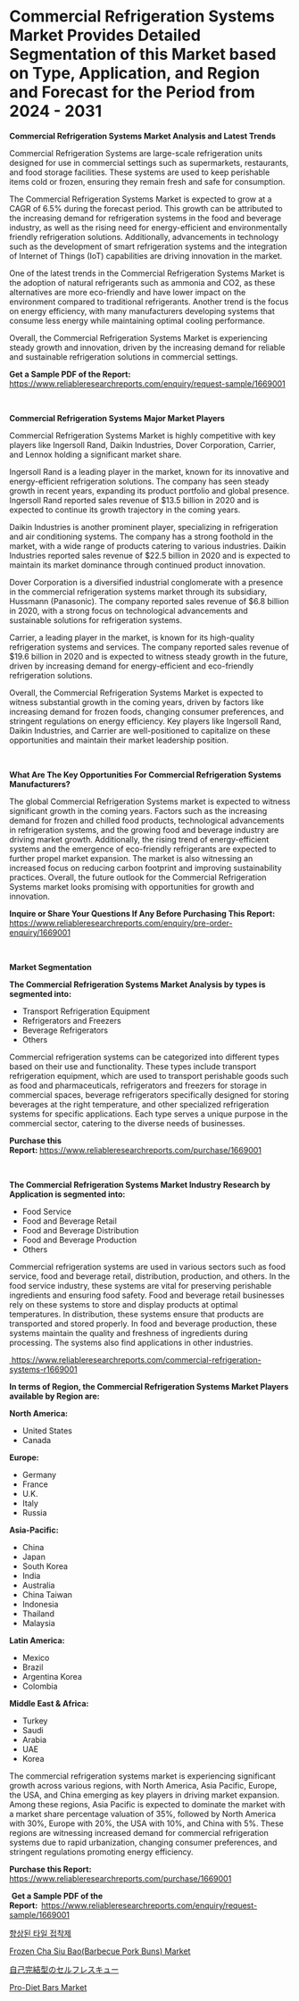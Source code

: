 <p><h1>Commercial Refrigeration Systems Market Provides Detailed Segmentation of this Market based on Type, Application, and Region and Forecast for the Period from 2024 - 2031</h1></p><p><strong>Commercial Refrigeration Systems Market Analysis and Latest Trends</strong></p>
<p><p>Commercial Refrigeration Systems are large-scale refrigeration units designed for use in commercial settings such as supermarkets, restaurants, and food storage facilities. These systems are used to keep perishable items cold or frozen, ensuring they remain fresh and safe for consumption.</p><p>The Commercial Refrigeration Systems Market is expected to grow at a CAGR of 6.5% during the forecast period. This growth can be attributed to the increasing demand for refrigeration systems in the food and beverage industry, as well as the rising need for energy-efficient and environmentally friendly refrigeration solutions. Additionally, advancements in technology such as the development of smart refrigeration systems and the integration of Internet of Things (IoT) capabilities are driving innovation in the market.</p><p>One of the latest trends in the Commercial Refrigeration Systems Market is the adoption of natural refrigerants such as ammonia and CO2, as these alternatives are more eco-friendly and have lower impact on the environment compared to traditional refrigerants. Another trend is the focus on energy efficiency, with many manufacturers developing systems that consume less energy while maintaining optimal cooling performance.</p><p>Overall, the Commercial Refrigeration Systems Market is experiencing steady growth and innovation, driven by the increasing demand for reliable and sustainable refrigeration solutions in commercial settings.</p></p>
<p><strong>Get a Sample PDF of the Report:&nbsp;</strong> <a href="https://www.reliableresearchreports.com/enquiry/request-sample/1669001">https://www.reliableresearchreports.com/enquiry/request-sample/1669001</a></p>
<p>&nbsp;</p>
<p><strong>Commercial Refrigeration Systems Major Market Players</strong></p>
<p><p>Commercial Refrigeration Systems Market is highly competitive with key players like Ingersoll Rand, Daikin Industries, Dover Corporation, Carrier, and Lennox holding a significant market share. </p><p>Ingersoll Rand is a leading player in the market, known for its innovative and energy-efficient refrigeration solutions. The company has seen steady growth in recent years, expanding its product portfolio and global presence. Ingersoll Rand reported sales revenue of $13.5 billion in 2020 and is expected to continue its growth trajectory in the coming years.</p><p>Daikin Industries is another prominent player, specializing in refrigeration and air conditioning systems. The company has a strong foothold in the market, with a wide range of products catering to various industries. Daikin Industries reported sales revenue of $22.5 billion in 2020 and is expected to maintain its market dominance through continued product innovation.</p><p>Dover Corporation is a diversified industrial conglomerate with a presence in the commercial refrigeration systems market through its subsidiary, Hussmann (Panasonic). The company reported sales revenue of $6.8 billion in 2020, with a strong focus on technological advancements and sustainable solutions for refrigeration systems.</p><p>Carrier, a leading player in the market, is known for its high-quality refrigeration systems and services. The company reported sales revenue of $19.6 billion in 2020 and is expected to witness steady growth in the future, driven by increasing demand for energy-efficient and eco-friendly refrigeration solutions.</p><p>Overall, the Commercial Refrigeration Systems Market is expected to witness substantial growth in the coming years, driven by factors like increasing demand for frozen foods, changing consumer preferences, and stringent regulations on energy efficiency. Key players like Ingersoll Rand, Daikin Industries, and Carrier are well-positioned to capitalize on these opportunities and maintain their market leadership position.</p></p>
<p>&nbsp;</p>
<p><strong>What Are The Key Opportunities For Commercial Refrigeration Systems Manufacturers?</strong></p>
<p><p>The global Commercial Refrigeration Systems market is expected to witness significant growth in the coming years. Factors such as the increasing demand for frozen and chilled food products, technological advancements in refrigeration systems, and the growing food and beverage industry are driving market growth. Additionally, the rising trend of energy-efficient systems and the emergence of eco-friendly refrigerants are expected to further propel market expansion. The market is also witnessing an increased focus on reducing carbon footprint and improving sustainability practices. Overall, the future outlook for the Commercial Refrigeration Systems market looks promising with opportunities for growth and innovation.</p></p>
<p><strong>Inquire or Share Your Questions If Any Before Purchasing This Report:</strong> <a href="https://www.reliableresearchreports.com/enquiry/pre-order-enquiry/1669001">https://www.reliableresearchreports.com/enquiry/pre-order-enquiry/1669001</a></p>
<p>&nbsp;</p>
<p><strong>Market Segmentation</strong></p>
<p><strong>The Commercial Refrigeration Systems Market Analysis by types is segmented into:</strong></p>
<p><ul><li>Transport Refrigeration Equipment</li><li>Refrigerators and Freezers</li><li>Beverage Refrigerators</li><li>Others</li></ul></p>
<p><p>Commercial refrigeration systems can be categorized into different types based on their use and functionality. These types include transport refrigeration equipment, which are used to transport perishable goods such as food and pharmaceuticals, refrigerators and freezers for storage in commercial spaces, beverage refrigerators specifically designed for storing beverages at the right temperature, and other specialized refrigeration systems for specific applications. Each type serves a unique purpose in the commercial sector, catering to the diverse needs of businesses.</p></p>
<p><strong>Purchase this Report:&nbsp;</strong><a href="https://www.reliableresearchreports.com/purchase/1669001">https://www.reliableresearchreports.com/purchase/1669001</a></p>
<p>&nbsp;</p>
<p><strong>The Commercial Refrigeration Systems Market Industry Research by Application is segmented into:</strong></p>
<p><ul><li>Food Service</li><li>Food and Beverage Retail</li><li>Food and Beverage Distribution</li><li>Food and Beverage Production</li><li>Others</li></ul></p>
<p><p>Commercial refrigeration systems are used in various sectors such as food service, food and beverage retail, distribution, production, and others. In the food service industry, these systems are vital for preserving perishable ingredients and ensuring food safety. Food and beverage retail businesses rely on these systems to store and display products at optimal temperatures. In distribution, these systems ensure that products are transported and stored properly. In food and beverage production, these systems maintain the quality and freshness of ingredients during processing. The systems also find applications in other industries.</p></p>
<p><a href="https://www.reliableresearchreports.com/commercial-refrigeration-systems-r1669001">&nbsp;https://www.reliableresearchreports.com/commercial-refrigeration-systems-r1669001</a></p>
<p><strong>In terms of Region, the Commercial Refrigeration Systems Market Players available by Region are:</strong></p>
<p>
    <p> <strong> North America: </strong>
        <ul>
            <li>United States</li>
            <li>Canada</li>
        </ul>
        </p> 
    <p> <strong> Europe: </strong>
        <ul>
            <li>Germany</li>
            <li>France</li>
            <li>U.K.</li>
            <li>Italy</li>
            <li>Russia</li>
        </ul>
        </p> 
    <p> <strong> Asia-Pacific: </strong>
        <ul>
            <li>China</li>
            <li>Japan</li>
            <li>South Korea</li>
            <li>India</li>
            <li>Australia</li>
            <li>China Taiwan</li>
            <li>Indonesia</li>
            <li>Thailand</li>
            <li>Malaysia</li>
        </ul>
        </p> 
    <p> <strong> Latin America: </strong>
        <ul>
            <li>Mexico</li>
            <li>Brazil</li>
            <li>Argentina Korea</li>
            <li>Colombia</li>
        </ul>
        </p> 
    <p> <strong> Middle East & Africa: </strong>
        <ul>
            <li>Turkey</li>
            <li>Saudi</li>
            <li>Arabia</li>
            <li>UAE</li>
            <li>Korea</li>
        </ul>
    </p>
    </p>
<p><p>The commercial refrigeration systems market is experiencing significant growth across various regions, with North America, Asia Pacific, Europe, the USA, and China emerging as key players in driving market expansion. Among these regions, Asia Pacific is expected to dominate the market with a market share percentage valuation of 35%, followed by North America with 30%, Europe with 20%, the USA with 10%, and China with 5%. These regions are witnessing increased demand for commercial refrigeration systems due to rapid urbanization, changing consumer preferences, and stringent regulations promoting energy efficiency.</p></p>
<p><strong>Purchase this Report: </strong><a href="https://www.reliableresearchreports.com/purchase/1669001">https://www.reliableresearchreports.com/purchase/1669001</a></p>
<p>&nbsp;<strong>Get a Sample PDF of the Report:&nbsp;&nbsp;</strong><a href="https://www.reliableresearchreports.com/enquiry/request-sample/1669001">https://www.reliableresearchreports.com/enquiry/request-sample/1669001</a></p>
<p><strong></strong></p>
<p><p><a href="https://github.com/idcefvhkdut6/Market-Research-Report-List-2/blob/main/3022586164881.md">향상된 타일 접착제</a></p><p><a href="https://github.com/liliskanaya73/Market-Research-Report-List-1/blob/main/frozen-cha-siu-baobarbecue-pork-buns-market.md">Frozen Cha Siu Bao(Barbecue Pork Buns) Market</a></p><p><a href="https://github.com/kegley4963/Market-Research-Report-List-1/blob/main/1970223154268.md">自己完結型のセルフレスキュー</a></p><p><a href="https://github.com/mooaaztarek/Market-Research-Report-List-1/blob/main/pro-diet-bars-market.md">Pro-Diet Bars Market</a></p></p>